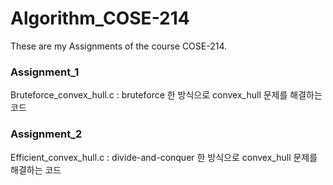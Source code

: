 # Algorithm_COSE-214
These are my Assignments of the course COSE-214.

### Assignment_1
Bruteforce_convex_hull.c : bruteforce 한 방식으로 convex_hull 문제를 해결하는 코드

### Assignment_2
Efficient_convex_hull.c : divide-and-conquer 한 방식으로 convex_hull 문제를 해결하는 코드

